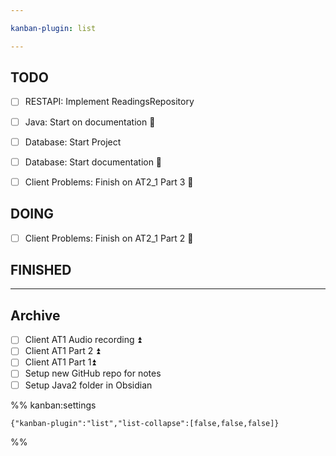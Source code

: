 ```yaml
---

kanban-plugin: list

---
```


## TODO

- [ ] RESTAPI: Implement ReadingsRepository
- [ ] Java: Start on documentation 🔼
- [ ] Database: Start Project
- [ ] Database: Start documentation 🔼
- [ ] Client Problems: Finish on AT2_1 Part 3 🔺


## DOING

- [ ] Client Problems: Finish on AT2_1 Part 2 🔺


## FINISHED



***

## Archive

- [ ] Client AT1 Audio recording ⏫
- [ ] Client AT1 Part 2 ⏫
- [ ] Client AT1 Part 1⏫
- [ ] Setup new GitHub repo for notes
- [ ] Setup Java2 folder in Obsidian

%% kanban:settings
```
{"kanban-plugin":"list","list-collapse":[false,false,false]}
```
%%